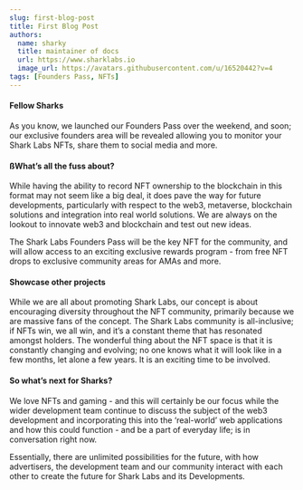 ```yaml
---
slug: first-blog-post
title: First Blog Post 
authors:
  name: sharky
  title: maintainer of docs
  url: https://www.sharklabs.io
  image_url: https://avatars.githubusercontent.com/u/16520442?v=4
tags: [Founders Pass, NFTs]
---
```


#### Fellow Sharks 
As you know, we launched our Founders Pass over the weekend, and soon; our exclusive founders area will be revealed allowing you to monitor your Shark Labs NFTs, share them to social media and more.

#### ßWhat’s all the fuss about?
While having the ability to record NFT ownership to the blockchain in this format may not seem like a big deal, it does pave the way for future developments, particularly with respect to the web3, metaverse, blockchain solutions and integration into real world solutions.  We are always on the lookout to innovate web3 and blockchain  and test out new ideas.

The Shark Labs Founders Pass will be the key NFT for the community, and will allow access to an exciting exclusive rewards program - from free NFT drops to exclusive community areas for AMAs and more.

#### Showcase other projects
While we are all about promoting Shark Labs, our concept is about encouraging diversity throughout the NFT community, primarily because we are massive fans of the concept. The Shark Labs community is all-inclusive; if NFTs win, we all win, and it’s a constant theme that has resonated amongst holders.  The wonderful thing about the NFT space is that it is constantly changing and evolving; no one knows what it will look like in a few months, let alone a few years. It is an exciting time to be involved.

#### So what’s next for Sharks?
We love NFTs and gaming - and this will certainly be our focus while the wider development team continue to discuss the subject of the web3 development and incorporating this into the ‘real-world’ web applications and how this could function - and be a part of everyday life; is in conversation right now. 

Essentially, there are unlimited possibilities for the future, with how advertisers, the development team and our community interact with each other to create the future for Shark Labs and its Developments.